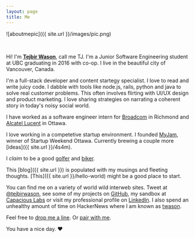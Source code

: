 ```yaml
---
layout: page
title: Me
---
```


![aboutmepic]({{ site.url }}/images/pic.png)

<br>

Hi! I'm **[Tejbir Wason](http://about.me/tejbirwason)**, call me TJ. I'm a Junior Software Engineering student at UBC graduating in 2016 with co-op. I live in the beautiful city of Vancouver, Canada.

I'm a full-stack developer and content startegy specialist. I love to read and write juicy code. I dabble with tools like node.js, rails, python and java to solve real customer problems. This often involves flirting with UI/UX design and product marketing. I love sharing strategies on narrating a coherent story in today's noisy social world. 

I have worked as a software engineer intern for [Broadcom](http://www.broadcom.com) in Richmond and [Alcatel Lucent](http://www.alcatel-lucent.com) in Ottawa. 

I love working in a competetive startup environment. I founded [MyJam](http://myjam.co), winner of Startup Weekend Ottawa. Currently brewing a couple more [ideas]({{ site.url }}/4s4m).

I *claim* to be a good [golfer](http://ubcgolf.wordpress.com/executives/) and [biker](http://www.strava.com/athletes/tejbirwason).

This [blog]({{ site.url }}) is populated with my musings and fleeting thoughts. [This]({{ site.url }}/hello-world) might be a good place to start.

You can find me on a variety of world wild interweb sites. Tweet at [@tejbirwason](http://twitter.com/tejbirwason), see some of my projects on [GitHub](http://github.com/tejbirwason), my sandbox at [Capacious Labs](http://capacious.ca) or visit my professional profile on [LinkedIn](http://www.linkedin.com/in/tejbirwason). I also spend an unhealthy amount of time on HackerNews where I am known as [twason](https://news.ycombinator.com/user?id=tejbirwason).

Feel free to [drop me a line](mailto:tejbirwason@gmail.com). Or [pair with me](https://twitter.com/intent/tweet?text=I%27d+love+to+pair+on+something+%40tejbirwason%21+%23pairwithme).

You have a nice day. ♥